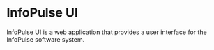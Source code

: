 # InfoPulse UI
InfoPulse UI is a web application that provides a user interface for the InfoPulse software system.